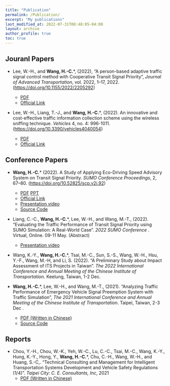```yaml
---
title: "Publication"
permalink: /Publication/
excerpt: "My publications"
last_modified_at: 2022-07-31T08:48:05-04:00
layout: archive
author_profile: true
toc: true
---
```

## Jouranl Papers

* Lee, W.-H., and **Wang, H.-C.***, (2022), “A person-based adaptive traffic signal control method with Cooperative Transit Signal Priority”, _Journal of Advanced Transportation_, vol. 2022, 1–17, 2022. (https://doi.org/10.1155/2022/2205292)
    * [PDF](https://downloads.hindawi.com/journals/jat/2022/2205292.pdf)
    * [Official Link](https://www.hindawi.com/journals/jat/2022/2205292/)

* Lee, W.-H., Liang, T.-J., and **Wang, H.-C.***, (2022). An innovative and cost-effective traffic information collection scheme using the wireless sniffing technique. _Vehicles_ 4, no. 4: 996-1011. (https://doi.org/10.3390/vehicles4040054)
    * [PDF](https://www.mdpi.com/2624-8921/4/4/54/pdf)
    * [Official Link](https://www.mdpi.com/2624-8921/4/4/54/htm)


## Conference Papers
* **Wang, H.-C.*** (2022). A Study of Applying Eco-Driving Speed Advisory System on Transit Signal Priority. _SUMO Conference Proceedings_, 2, 67–80. (https://doi.org/10.52825/scp.v2i.92)
    * [PDF](https://www.tib-op.org/ojs/index.php/scp/article/view/92/274)  [PPT](https://drive.google.com/file/d/1KXYqJMPf9h2Lo3W0goVXAnMryyF-fz1P/view?usp=sharing)
    * [Official Link](https://www.tib-op.org/ojs/index.php/scp/article/view/92)
    * [Presentation video](https://www.youtube.com/watch?v=JInBlui6-N0)
    * [Source Code](https://github.com/HsuanChih-Wang/SUMO_SpeedAdviosry_on_TSP)

* Liang, C.-C., **Wang, H.-C.***, Lee, W.-H., and Wang, M.-T., (2022). “Evaluating the Traffic Performance of Transit Signal Priority using SUMO Simulation: A Real-World Case”. _2022 SUMO Conference_ . Virtual, Online. 09-11 May. (Abstract)
    * [Presentation video](https://www.youtube.com/watch?v=orrKpgA8jCw)

* Wang, K.-Y., **Wang, H.-C.***, Tsai, M.-C., Sun, S.-S., Wang, W.-H., Hsu, Y.-F., Wang, M.-H, and Li, S. (2022).  “A Preliminary Study about Impact Assessment of ITS Projects in Taiwan”. _The 2022 International Conference and Annual Meeting of the Chinese Institute of Transportation_. Keelung, Taiwan, 1-2 Dec.

* **Wang, H.-C.***, Lee, W.-H., and Wang, M.-T., (2021). “Analyzing Traffic Performance of Emergency Vehicle Signal Preemption System with Traffic Simulation”, _The 2021 International Conference and Annual Meeting of the Chinese Institute of Transportation_. Taipei, Taiwan, 2-3 Dec .
    * [PDF (Written in Chinese)](https://drive.google.com/file/d/1vTM0b8LKxvHh9tR4WEOto3LcVLClVC_u/view?usp=sharing)
    * [Source Code](https://github.com/HsuanChih-Wang/EVSP_Simulation-CTRR_2021_Paper-)


## Reports
* Chou, Y.-H., Chou, W.-K., Yeh, W.-C., Lu, C.-C., Tsai, M.-C., Wang, K.-Y., Hung, K.-Y., Hong, Y., **Wang, H.-C.***, Chu, C.-H., Wang, W.-H., and Huang, S.-C,. “Technical Consulting and Management for Intelligent Transportation Systems Development and Vehicle Safety Regulations (1/4)”. _Taipei City: C. E. Consultants, Inc_, 2021
    * [PDF (Written in Chinese)](https://drive.google.com/file/d/1fG7KUb_NV0NUPicrRBDgloq9mdH0j_Tg/view?usp=sharing)


